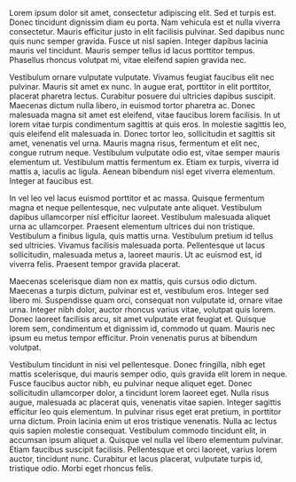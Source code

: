 Lorem ipsum dolor sit amet, consectetur adipiscing elit. Sed et turpis est. Donec tincidunt dignissim diam eu porta. Nam vehicula est et nulla viverra consectetur. Mauris efficitur justo in elit facilisis pulvinar. Sed dapibus nunc quis nunc semper gravida. Fusce ut nisl sapien. Integer dapibus lacinia mauris vel tincidunt. Mauris semper tellus id lacus porttitor tempus. Phasellus rhoncus volutpat mi, vitae eleifend sapien gravida nec.

Vestibulum ornare vulputate vulputate. Vivamus feugiat faucibus elit nec pulvinar. Mauris sit amet ex nunc. In augue erat, porttitor in elit porttitor, placerat pharetra lectus. Curabitur posuere dui ultricies dapibus suscipit. Maecenas dictum nulla libero, in euismod tortor pharetra ac. Donec malesuada magna sit amet est eleifend, vitae faucibus lorem facilisis. In ut lorem vitae turpis condimentum sagittis at quis eros. In molestie sagittis leo, quis eleifend elit malesuada in. Donec tortor leo, sollicitudin et sagittis sit amet, venenatis vel urna. Mauris magna risus, fermentum et elit nec, congue rutrum neque. Vestibulum vulputate odio est, vitae semper mauris elementum ut. Vestibulum mattis fermentum ex. Etiam ex turpis, viverra id mattis a, iaculis ac ligula. Aenean bibendum nisl eget viverra elementum. Integer at faucibus est.

In vel leo vel lacus euismod porttitor et ac massa. Quisque fermentum magna et neque pellentesque, nec vulputate ante aliquet. Vestibulum dapibus ullamcorper nisl efficitur laoreet. Vestibulum malesuada aliquet urna ac ullamcorper. Praesent elementum ultrices dui non tristique. Vestibulum a finibus ligula, quis mattis urna. Vestibulum pretium id tellus sed ultricies. Vivamus facilisis malesuada porta. Pellentesque ut lacus sollicitudin, malesuada metus a, laoreet mauris. Ut ac euismod est, id viverra felis. Praesent tempor gravida placerat.

Maecenas scelerisque diam non ex mattis, quis cursus odio dictum. Maecenas a turpis dictum, pulvinar est et, vestibulum eros. Integer sed libero mi. Suspendisse quam orci, consequat non vulputate id, ornare vitae urna. Integer nibh dolor, auctor rhoncus varius vitae, volutpat quis lorem. Donec laoreet facilisis arcu, sit amet vulputate erat feugiat et. Quisque lorem sem, condimentum et dignissim id, commodo ut quam. Mauris nec ipsum eu metus tempor efficitur. Proin venenatis purus at bibendum volutpat.

Vestibulum tincidunt in nisi vel pellentesque. Donec fringilla, nibh eget mattis scelerisque, dui mauris semper odio, quis gravida elit lorem in neque. Fusce faucibus auctor nibh, eu pulvinar neque aliquet eget. Donec sollicitudin ullamcorper dolor, a tincidunt lorem laoreet eget. Nulla risus augue, malesuada ac placerat quis, venenatis vitae sapien. Integer sagittis efficitur leo quis elementum. In pulvinar risus eget erat pretium, in porttitor urna dictum. Proin lacinia enim ut eros tristique venenatis. Nulla ac lectus quis sapien molestie consequat. Vestibulum commodo tincidunt elit, in accumsan ipsum aliquet a. Quisque vel nulla vel libero elementum pulvinar. Etiam faucibus suscipit facilisis. Pellentesque et orci laoreet, varius lorem auctor, tincidunt nunc. Curabitur et lacus placerat, vulputate turpis id, tristique odio. Morbi eget rhoncus felis.
